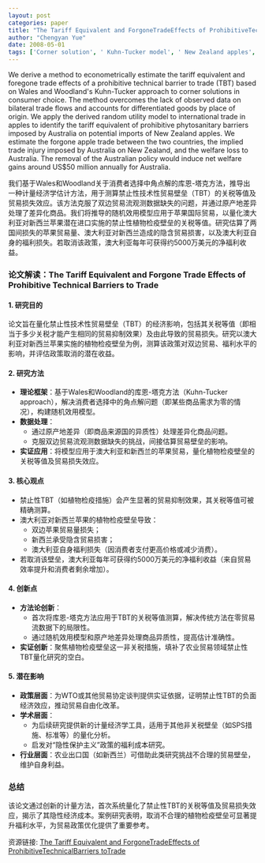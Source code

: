 ```yaml
---
layout: post
categories: paper
title: "The Tariff Equivalent and ForgoneTradeEffects of ProhibitiveTechnicalBarriers toTrade"
author: "Chengyan Yue"
date: 2008-05-01
tags: ['Corner solution', ' Kuhn-Tucker model', ' New Zealand apples', ' nontariff barrier', ' NTB', ' prohibitive', ' random utility', ' TBT', ' technical barrier to trade', ' SPS', ' phytosanitary']
---
```


We derive a method to econometrically estimate the tariff equivalent and foregone trade effects of a prohibitive technical barrier to trade (TBT) based on Wales and Woodland's Kuhn-Tucker approach to corner solutions in consumer choice. The method overcomes the lack of observed data on bilateral trade flows and accounts for differentiated goods by place of origin. We apply the derived random utility model to international trade in apples to identify the tariff equivalent of prohibitive phytosanitary barriers imposed by Australia on potential imports of New Zealand apples. We estimate the forgone apple trade between the two countries, the implied trade injury imposed by Australia on New Zealand, and the welfare loss to Australia. The removal of the Australian policy would induce net welfare gains around US$50 million annually for Australia.

我们基于Wales和Woodland关于消费者选择中角点解的库恩-塔克方法，推导出一种计量经济学估计方法，用于测算禁止性技术性贸易壁垒（TBT）的关税等值及贸易损失效应。该方法克服了双边贸易流观测数据缺失的问题，并通过原产地差异处理了差异化商品。我们将推导的随机效用模型应用于苹果国际贸易，以量化澳大利亚对新西兰苹果潜在进口实施的禁止性植物检疫壁垒的关税等值。研究估算了两国间损失的苹果贸易量、澳大利亚对新西兰造成的隐含贸易损害，以及澳大利亚自身的福利损失。若取消该政策，澳大利亚每年可获得约5000万美元的净福利收益。

### **论文解读：The Tariff Equivalent and Forgone Trade Effects of Prohibitive Technical Barriers to Trade**  

#### **1. 研究目的**  
论文旨在量化禁止性技术性贸易壁垒（TBT）的经济影响，包括其关税等值（即相当于多少关税才能产生相同的贸易抑制效果）及由此导致的贸易损失。研究以澳大利亚对新西兰苹果实施的植物检疫壁垒为例，测算该政策对双边贸易、福利水平的影响，并评估政策取消的潜在收益。  

#### **2. 研究方法**  
- **理论框架**：基于Wales和Woodland的库恩-塔克方法（Kuhn-Tucker approach），解决消费者选择中的角点解问题（即某些商品需求为零的情况），构建随机效用模型。  
- **数据处理**：  
  - 通过原产地差异（即商品来源国的异质性）处理差异化商品问题。  
  - 克服双边贸易流观测数据缺失的挑战，间接估算贸易壁垒的影响。  
- **实证应用**：将模型应用于澳大利亚和新西兰的苹果贸易，量化植物检疫壁垒的关税等值及贸易损失效应。  

#### **3. 核心观点**  
- 禁止性TBT（如植物检疫措施）会产生显著的贸易抑制效果，其关税等值可被精确测算。  
- 澳大利亚对新西兰苹果的植物检疫壁垒导致：  
  - 双边苹果贸易量损失；  
  - 新西兰承受隐含贸易损害；  
  - 澳大利亚自身福利损失（因消费者支付更高价格或减少消费）。  
- 若取消该壁垒，澳大利亚每年可获得约5000万美元的净福利收益（来自贸易效率提升和消费者剩余增加）。  

#### **4. 创新点**  
- **方法论创新**：  
  - 首次将库恩-塔克方法应用于TBT的关税等值测算，解决传统方法在零贸易流数据下的局限性。  
  - 通过随机效用模型和原产地差异处理商品异质性，提高估计准确性。  
- **实证创新**：聚焦植物检疫壁垒这一非关税措施，填补了农业贸易领域禁止性TBT量化研究的空白。  

#### **5. 潜在影响**  
- **政策层面**：为WTO或其他贸易协定谈判提供实证依据，证明禁止性TBT的负面经济效应，推动贸易自由化改革。  
- **学术层面**：  
  - 为后续研究提供新的计量经济学工具，适用于其他非关税壁垒（如SPS措施、标准等）的量化分析。  
  - 启发对“隐性保护主义”政策的福利成本研究。  
- **行业层面**：农业出口国（如新西兰）可借助此类研究挑战不合理的贸易壁垒，维护自身利益。  

### **总结**  
该论文通过创新的计量方法，首次系统量化了禁止性TBT的关税等值及贸易损失效应，揭示了其隐性经济成本。案例研究表明，取消不合理的植物检疫壁垒可显著提升福利水平，为贸易政策优化提供了重要参考。

资源链接: [The Tariff Equivalent and ForgoneTradeEffects of ProhibitiveTechnicalBarriers toTrade](https://papers.ssrn.com/sol3/papers.cfm?abstract_id=1127523)
